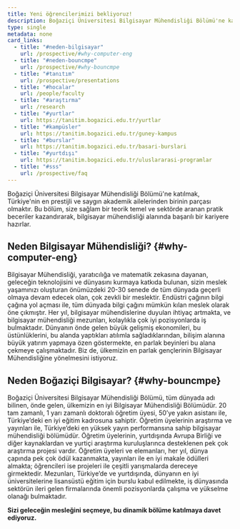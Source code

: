```yaml
---
title: Yeni öğrencilerimizi bekliyoruz!
description: Boğaziçi Üniversitesi Bilgisayar Mühendisliği Bölümü'ne katılmak, Türkiye'nin en prestijli ve saygın akademik ailelerinden birinin parçası olmaktır. Bu bölüm, size sağlam bir teorik temel ve sektörde aranan pratik beceriler kazandırarak, bilgisayar mühendisliği alanında başarılı bir kariyere hazırlar.
type: single
metadata: none
card_links:
  - title: "#neden-bilgisayar"
    url: /prospective/#why-computer-eng
  - title: "#neden-bouncmpe"
    url: /prospective/#why-bouncmpe
  - title: "#tanıtım"
    url: /prospective/presentations
  - title: "#hocalar"
    url: /people/faculty
  - title: "#araştırma"
    url: /research
  - title: "#yurtlar"
    url: https://tanitim.bogazici.edu.tr/yurtlar
  - title: "#kampüsler"
    url: https://tanitim.bogazici.edu.tr/guney-kampus
  - title: "#burslar"
    url: https://tanitim.bogazici.edu.tr/basari-burslari
  - title: "#yurtdışı"
    url: https://tanitim.bogazici.edu.tr/uluslararasi-programlar
  - title: "#sss"
    url: /prospective/faq
---
```


Boğaziçi Üniversitesi Bilgisayar Mühendisliği Bölümü'ne katılmak, Türkiye'nin en prestijli ve saygın akademik ailelerinden birinin parçası olmaktır. Bu bölüm, size sağlam bir teorik temel ve sektörde aranan pratik beceriler kazandırarak, bilgisayar mühendisliği alanında başarılı bir kariyere hazırlar.

## Neden Bilgisayar Mühendisliği? {#why-computer-eng}

Bilgisayar Mühendisliği, yaratıcılığa ve matematik zekasına dayanan, geleceğin teknolojisini ve dünyasını kurmaya katkıda bulunan, sizin meslek yaşamınızı oluşturan önümüzdeki 20-30 senede de tüm dünyada geçerli olmaya devam edecek olan, çok zevkli bir meslektir. Endüstri çağının bilgi çağına yol açması ile, tüm dünyada bilgi çağını mümkün kılan meslek olarak öne çıkmıştır. Her yıl, bilgisayar mühendislerine duyulan ihtiyaç artmakta, ve bilgisayar mühendisliği mezunları, kolaylıkla çok iyi pozisyonlarda iş bulmaktadır. Dünyanın önde gelen büyük gelişmiş ekonomileri, bu üstünlüklerini, bu alanda yaptıkları atılımla sağladıklarından, bilişim alanına büyük yatırım yapmaya özen göstermekte, en parlak beyinleri bu alana çekmeye çalışmaktadır. Biz de, ülkemizin en parlak gençlerinin Bilgisayar Mühendisliğine yönelmesini istiyoruz.

## Neden Boğaziçi Bilgisayar? {#why-bouncmpe}

Boğaziçi Üniversitesi Bilgisayar Mühendisliği Bölümü, tüm dünyada adı bilinen, önde gelen, ülkemizin en iyi Bilgisayar Mühendisliği Bölümüdür. 20 tam zamanlı, 1 yarı zamanlı doktoralı öğretim üyesi, 50’ye yakın asistanı ile, Türkiye’deki en iyi eğitim kadrosuna sahiptir. Öğretim üyelerinin araştırma ve yayınları ile, Türkiye’deki en yüksek yayın performansına sahip bilgisayar mühendisliği bölümüdür. Öğretim üyelerinin, yurtdışında Avrupa Birliği ve diğer kaynaklardan ve yurtiçi araştırma kuruluşlarınca desteklenen pek çok araştırma projesi vardır. Öğretim üyeleri ve elemanları, her yıl, dünya çapında pek çok ödül kazanmakta, yayınları ile en iyi makale ödülleri almakta; öğrencileri ise projeleri ile çeşitli yarışmalarda dereceye girmektedir. Mezunları, Türkiye’de ve yurtdışında, dünyanın en iyi üniversitelerine lisansüstü eğitim için burslu kabul edilmekte, iş dünyasında sektörün ileri gelen firmalarında önemli pozisyonlarda çalışma ve yükselme olanağı bulmaktadır.

**Sizi geleceğin mesleğini seçmeye, bu dinamik bölüme katılmaya davet ediyoruz.**
